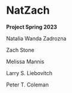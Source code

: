 # NatZach

**Project Spring 2023**



Natalia Wanda Zadrozna

Zach Stone

Melissa Mannis

Larry S. Liebovitch

Peter T. Coleman
